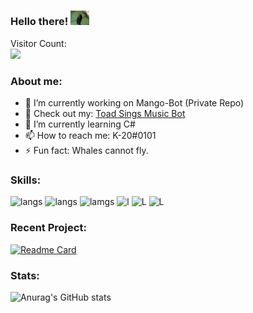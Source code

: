 ### Hello there! <img src="https://raw.githubusercontent.com/K-209/K-209/main/resources/tenor.gif" width="30px">
<p align="left"> 
    Visitor Count:<br>
  <img src="https://profile-counter.glitch.me/K-209/count.svg" />
</p>

### About me:
- 🔭 I’m currently working on Mango-Bot (Private Repo)
- 👀 Check out my: [Toad Sings Music Bot](https://github.com/K-209/Toad-Sings-Discord-Bot)
- 🌱 I’m currently learning C#
- 📫 How to reach me: K-20#0101
- ⚡ Fun fact: Whales cannot fly.

### Skills:
![langs](https://img.shields.io/badge/Python-FFD43B?style=for-the-badge&logo=python&logoColor=darkgreen)
![langs](https://img.shields.io/badge/CSS3-1572B6?style=for-the-badge&logo=css3&logoColor=white)
![lamgs](https://img.shields.io/badge/JavaScript-F7DF1E?style=for-the-badge&logo=javascript&logoColor=black)
![l](https://img.shields.io/badge/HTML5-E34F26?style=for-the-badge&logo=html5&logoColor=white)
![L](https://img.shields.io/badge/Node.js-43853D?style=for-the-badge&logo=node-dot-js&logoColor=white)
![L](https://img.shields.io/badge/Node.js-43853D?style=for-the-badge&logo=node-dot-js&logoColor=white)

### Recent Project:
[![Readme Card](https://github-readme-stats.vercel.app/api/pin/?username=K-209&repo=Toad-Sings-Discord-Bot&theme=nightowl)](https://github.com/K-209/Toad-Sings-Discord-Bot) 

### Stats:
![Anurag's GitHub stats](https://github-readme-stats.vercel.app/api?username=K-209&show_icons=true&theme=nightowl)


